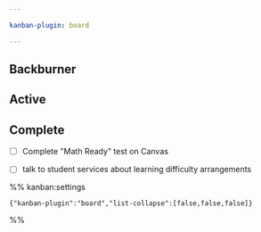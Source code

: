 ```yaml
---

kanban-plugin: board

---
```


## Backburner



## Active



## Complete

- [ ] Complete "Math Ready" test on Canvas
- [ ] talk to student services about learning difficulty arrangements




%% kanban:settings
```
{"kanban-plugin":"board","list-collapse":[false,false,false]}
```
%%